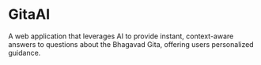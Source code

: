 # GitaAI
 A web application that leverages AI to provide instant, context-aware answers to questions about the Bhagavad Gita, offering users personalized guidance.
